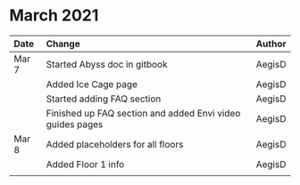 # March 2021

| Date | Change | Author |
| :--- | :--- | :--- |
| Mar 7 | Started Abyss doc in gitbook | AegisD |
|  | Added Ice Cage page | AegisD |
|  | Started adding FAQ section | AegisD |
|  | Finished up FAQ section and added Envi video guides pages | AegisD |
| Mar 8 | Added placeholders for all floors | AegisD |
|  | Added Floor 1 info | AegisD |
|  |  |  |

### 

